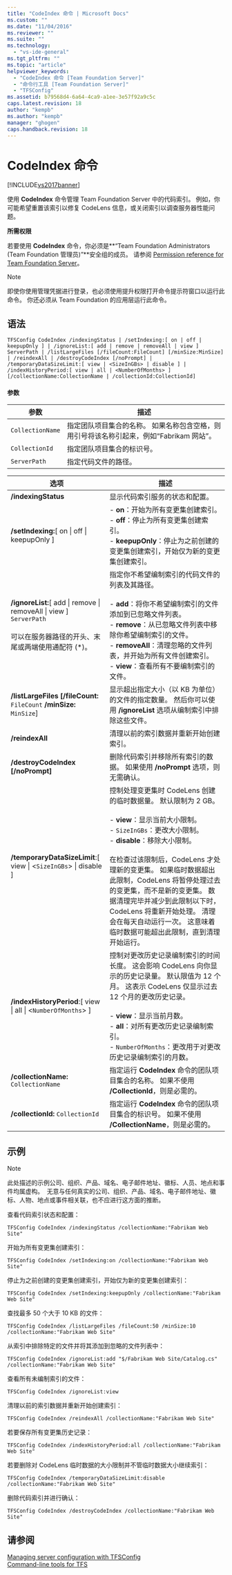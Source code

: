```yaml
---
title: "CodeIndex 命令 | Microsoft Docs"
ms.custom: ""
ms.date: "11/04/2016"
ms.reviewer: ""
ms.suite: ""
ms.technology: 
  - "vs-ide-general"
ms.tgt_pltfrm: ""
ms.topic: "article"
helpviewer_keywords: 
  - "CodeIndex 命令 [Team Foundation Server]"
  - "命令行工具 [Team Foundation Server]"
  - "TFSConfig"
ms.assetid: b79568d4-6a64-4ca9-a1ee-3e57f92a9c5c
caps.latest.revision: 18
author: "kempb"
ms.author: "kempb"
manager: "ghogen"
caps.handback.revision: 18
---
```

# CodeIndex 命令
[!INCLUDE[vs2017banner](../code-quality/includes/vs2017banner.md)]

使用 **CodeIndex** 命令管理 Team Foundation Server 中的代码索引。  例如，你可能希望重置该索引以修复 CodeLens 信息，或关闭索引以调查服务器性能问题。  
  
 **所需权限**  
  
 若要使用 **CodeIndex** 命令，你必须是**“Team Foundation Administrators \(Team Foundation 管理员\)”**安全组的成员。  请参阅 [Permission reference for Team Foundation Server](../Topic/Permission%20reference%20for%20Team%20Foundation%20Server.md)。  
  
> [!NOTE]
>  即使你使用管理凭据进行登录，也必须使用提升权限打开命令提示符窗口以运行此命令。  你还必须从 Team Foundation 的应用层运行此命令。  
  
## 语法  
  
```  
TFSConfig CodeIndex /indexingStatus | /setIndexing:[ on | off | keepupOnly ] | /ignoreList:[ add | remove | removeAll | view ] ServerPath | /listLargeFiles [/fileCount:FileCount] [/minSize:MinSize] | /reindexAll | /destroyCodeIndex [/noPrompt] | /temporaryDataSizeLimit:[ view | <SizeInGBs> | disable ] | /indexHistoryPeriod:[ view | all | <NumberOfMonths> ] [/collectionName:CollectionName | /collectionId:CollectionId]  
```  
  
#### 参数  
  
|**参数**|**描述**|  
|------------|------------|  
|`CollectionName`|指定团队项目集合的名称。  如果名称包含空格，则用引号将该名称引起来，例如“Fabrikam 网站”。|  
|`CollectionId`|指定团队项目集合的标识号。|  
|`ServerPath`|指定代码文件的路径。|  
  
|**选项**|**描述**|  
|------------|------------|  
|**\/indexingStatus**|显示代码索引服务的状态和配置。|  
|**\/setIndexing:**\[ on &#124; off &#124; keepupOnly \]|-   **on**：开始为所有变更集创建索引。<br />-   **off**：停止为所有变更集创建索引。<br />-   **keepupOnly**：停止为之前创建的变更集创建索引，开始仅为新的变更集创建索引。|  
|**\/ignoreList:**\[ add &#124; remove &#124; removeAll &#124; view \] `ServerPath`<br /><br /> 可以在服务器路径的开头、末尾或两端使用通配符 \(\*\)。|指定你不希望编制索引的代码文件的列表及其路径。<br /><br /> -   **add**：将你不希望编制索引的文件添加到已忽略文件列表。<br />-   **remove**：从已忽略文件列表中移除你希望编制索引的文件。<br />-   **removeAll**：清理忽略的文件列表，并开始为所有文件创建索引。<br />-   **view**：查看所有不要编制索引的文件。|  
|**\/listLargeFiles \[\/fileCount:** `FileCount` **\/minSize:** `MinSize`\]|显示超出指定大小（以 KB 为单位）的文件的指定数量。  然后你可以使用 **\/ignoreList** 选项从编制索引中排除这些文件。|  
|**\/reindexAll**|清理以前的索引数据并重新开始创建索引。|  
|**\/destroyCodeIndex \[\/noPrompt\]**|删除代码索引并移除所有索引的数据。  如果使用 **\/noPrompt** 选项，则无需确认。|  
|**\/temporaryDataSizeLimit**:\[ view &#124; \<`SizeInGBs`\> &#124; disable \]|控制处理变更集时 CodeLens 创建的临时数据量。  默认限制为 2 GB。<br /><br /> -   **view**：显示当前大小限制。<br />-   `SizeInGBs`：更改大小限制。<br />-   **disable**：移除大小限制。<br /><br /> 在检查过该限制后，CodeLens 才处理新的变更集。  如果临时数据超出此限制，CodeLens 将暂停处理过去的变更集，而不是新的变更集。  数据清理完毕并减少到此限制以下时，CodeLens 将重新开始处理。  清理会在每天自动运行一次。  这意味着临时数据可能超出此限制，直到清理开始运行。|  
|**\/indexHistoryPeriod**:\[ view &#124; all &#124; \<`NumberOfMonths`\> \]|控制对更改历史记录编制索引的时间长度。  这会影响 CodeLens 向你显示的历史记录量。  默认限值为 12 个月。  这表示 CodeLens 仅显示过去 12 个月的更改历史记录。<br /><br /> -   **view**：显示当前月数。<br />-   **all**：对所有更改历史记录编制索引。<br />-   `NumberOfMonths`：更改用于对更改历史记录编制索引的月数。|  
|**\/collectionName:** `CollectionName`|指定运行 **CodeIndex** 命令的团队项目集合的名称。  如果不使用 **\/CollectionId**，则是必需的。|  
|**\/collectionId:** `CollectionId`|指定运行 **CodeIndex** 命令的团队项目集合的标识号。  如果不使用 **\/CollectionName**，则是必需的。|  
  
## 示例  
  
> [!NOTE]
>  此处描述的示例公司、组织、产品、域名、电子邮件地址、徽标、人员、地点和事件均属虚构。  无意与任何真实的公司、组织、产品、域名、电子邮件地址、徽标、人物、地点或事件相关联，也不应进行这方面的推断。  
  
 查看代码索引状态和配置：  
  
```  
TFSConfig CodeIndex /indexingStatus /collectionName:"Fabrikam Web Site"  
```  
  
 开始为所有变更集创建索引：  
  
```  
TFSConfig CodeIndex /setIndexing:on /collectionName:"Fabrikam Web Site"  
```  
  
 停止为之前创建的变更集创建索引，开始仅为新的变更集创建索引：  
  
```  
TFSConfig CodeIndex /setIndexing:keepupOnly /collectionName:"Fabrikam Web Site"  
```  
  
 查找最多 50 个大于 10 KB 的文件：  
  
```  
TFSConfig CodeIndex /listLargeFiles /fileCount:50 /minSize:10 /collectionName:"Fabrikam Web Site"  
```  
  
 从索引中排除特定的文件并将其添加到忽略的文件列表中：  
  
```  
TFSConfig CodeIndex /ignoreList:add "$/Fabrikam Web Site/Catalog.cs" /collectionName:"Fabrikam Web Site"  
```  
  
 查看所有未编制索引的文件：  
  
```  
TFSConfig CodeIndex /ignoreList:view  
```  
  
 清理以前的索引数据并重新开始创建索引：  
  
```  
TFSConfig CodeIndex /reindexAll /collectionName:"Fabrikam Web Site"  
```  
  
 若要保存所有变更集历史记录：  
  
```  
TFSConfig CodeIndex /indexHistoryPeriod:all /collectionName:"Fabrikam Web Site"  
```  
  
 若要删除对 CodeLens 临时数据的大小限制并不管临时数据大小继续索引：  
  
```  
TFSConfig CodeIndex /temporaryDataSizeLimit:disable /collectionName:"Fabrikam Web Site"  
```  
  
 删除代码索引并进行确认：  
  
```  
TFSConfig CodeIndex /destroyCodeIndex /collectionName:"Fabrikam Web Site"  
```  
  
## 请参阅  
 [Managing server configuration with TFSConfig](http://msdn.microsoft.com/zh-cn/94424190-3b6b-4f33-a6b6-5807f4225b62)   
 [Command\-line tools for TFS](http://msdn.microsoft.com/zh-cn/be8c997a-b97b-4e59-97f5-04db0a601a6c)